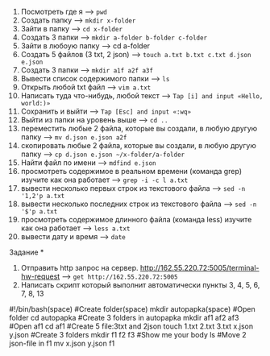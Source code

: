 1) Посмотреть где я —> `pwd`
2) Создать папку —> `mkdir x-folder`
3) Зайти в папку —> `cd x-folder`
4) Создать 3 папки —> `mkdir a-folder b-folder c-folder`
5) Зайти в любоую папку —> cd a-folder
6) Создать 5 файлов (3 txt, 2 json) —> `touch a.txt b.txt c.txt d.json e.json`
7) Создать 3 папки —> `mkdir a1f a2f a3f`
8) Вывести список содержимого папки —> `ls`
9) Открыть любой txt файл —> `vim a.txt`
10) Написать туда что-нибудь, любой текст —> `Tap [i] and input «Hello, world:)»`
11) Сохранить и выйти —> `Tap [Esc] and input «:wq»`
12) Выйти из папки на уровень выше —> `cd ..`
13) переместить любые 2 файла, которые вы создали, в любую другую папку —> `mv d.json e.json a2f`
14) скопировать любые 2 файла, которые вы создали, в любую другую папку —> `cp d.json e.json ~/x-folder/a-folder`
15) Найти файл по имени —> `mdfind e.json`
16) просмотреть содержимое в реальном времени (команда grep) изучите как она работает —> `grep -i -c l a.txt`
17) вывести несколько первых строк из текстового файла —> `sed -n '1,2'p a.txt`
18) вывести несколько последних строк из текстового файла —> `sed -n '$'p a.txt` 
19) просмотреть содержимое длинного файла (команда less) изучите как она работает —> `less a.txt`
20) вывести дату и время —> `date`


Задание *
1) Отправить http запрос на сервер.
http://162.55.220.72:5005/terminal-hw-request —> `get http://162.55.220.72:5005`
2) Написать скрипт который выполнит автоматически пункты 3, 4, 5, 6, 7, 8, 13

#!/bin/bash(space)
#Create folder(space)
mkdir autopapka(space)
#Open folder
cd autopapka
#Create 3 folders in autopapka
mkdir af1 af2 af3
#Open af1
cd af1
#Create 5 file:3txt and 2json
touch 1.txt 2.txt 3.txt x.json y.json
#Create 3 folders
mkdir f1 f2 f3
#Show me your body
ls
#Move 2 json-file in f1
mv x.json y.json f1
